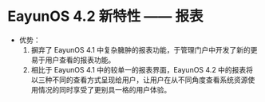 # EayunOS 4.2 新特性 —— 报表
* 优势：
  1. 摒弃了 EayunOS 4.1 中复杂臃肿的报表功能，于管理门户中开发了新的更易于用户查看的报表功能。
  2. 相比于 EayunOS 4.1 中的较单一的报表界面，EayunOS 4.2 中的报表将以三种不同的查看方式呈现给用户，让用户在从不同角度查看系统资源使用情况的同时享受了更别具一格的用户体验。

